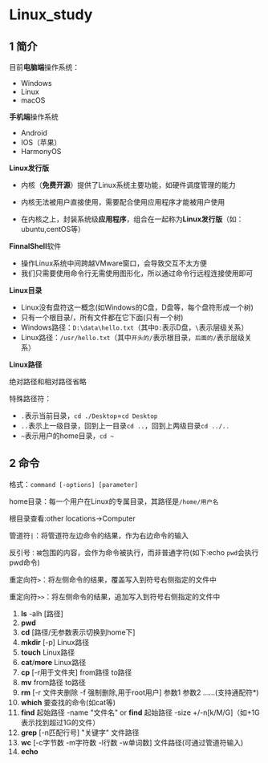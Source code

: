 # Linux_study

## 1 简介

目前**电脑端**操作系统：

* Windows
* Linux
* macOS

**手机端**操作系统

* Android
* IOS（苹果）
* HarmonyOS

**Linux发行版**

* 内核（**免费开源**）提供了Linux系统主要功能，如硬件调度管理的能力

* 内核无法被用户直接使用，需要配合使用应用程序才能被用户使用
* 在内核之上，封装系统级**应用程序**，组合在一起称为**Linux发行版**（如：ubuntu,centOS等）

**FinnalShell**软件

* 操作Linux系统中间跨越VMware窗口，会导致交互不太方便
* 我们只需要使用命令行无需使用图形化，所以通过命令行远程连接使用即可

**Linux目录**

* Linux没有盘符这一概念(如Windows的C盘，D盘等，每个盘符形成一个树)
* 只有一个根目录/，所有文件都在它下面(只有一个树)
* Windows路径：`D:\data\hello.txt`（其中`D:`表示D盘，`\`表示层级关系）
* Linux路径：`/usr/hello.txt`（其中`开头的/`表示根目录，`后面的/`表示层级关系）

**Linux路径**

绝对路径和相对路径省略

特殊路径符：

* `.`表示当前目录，`cd ./Desktop`=`cd Desktop`
* `..`表示上一级目录，回到上一目录`cd ..`，回到上两级目录`cd ../..`
* `~`表示用户的home目录，`cd ~`

## 2 命令

格式：`command [-options] [parameter]`

home目录：每一个用户在Linux的专属目录，其路径是`/home/用户名`

根目录查看:other locations->Computer

管道符`|`：将管道符左边命令的结果，作为右边命令的输入

反引号`：被`包围的内容，会作为命令被执行，而非普通字符(如下:echo `pwd`会执行pwd命令)

重定向符`>`：将左侧命令的结果，覆盖写入到符号右侧指定的文件中

重定向符`>>`：将左侧命令的结果，追加写入到符号右侧指定的文件中

1. **ls** -alh [路径]
2. **pwd**
3. **cd** [路径/无参数表示切换到home下]
4. **mkdir** [-p] Linux路径
5. **touch** Linux路径
6. **cat**/**more** Linux路径
7. **cp** [-r用于文件夹]  from路径  to路径
8. **mv**  from路径  to路径
9. **rm**  [-r 文件夹删除  -f 强制删除,用于root用户]  参数1  参数2  ......(支持通配符*)
10. **which**  要查找的命令(如cat等)
11. **find**  起始路径  -name  "文件名"   or    **find**  起始路径  -size  +/-n[k/M/G]（如+1G 表示找到超过1G的文件）
12. **grep**  [-n匹配行号]  "关键字" 文件路径
13. **wc**  [-c字节数 -m字符数 -l行数 -w单词数]  文件路径(可通过管道符输入)
14. **echo**

 
